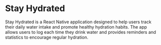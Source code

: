 # Stay Hydrated

Stay Hydrated is a React Native application designed to help users track their daily water intake and promote healthy hydration habits. The app allows users to log each time they drink water and provides reminders and statistics to encourage regular hydration.
